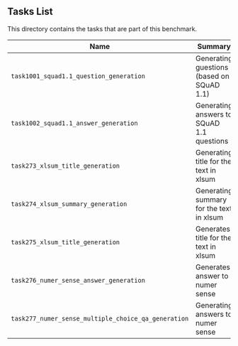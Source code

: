 ## Tasks List 

This directory contains the tasks that are part of this benchmark. 


Name | Summary | Category
---- | ----------- | --------
`task1001_squad1.1_question_generation` | Generating guestions (based on SQuAD 1.1) | Question Generation  
`task1002_squad1.1_answer_generation` | Generating answers to SQuAD 1.1 questions | Answer Generation
`task273_xlsum_title_generation` | Generating title for the text in xlsum | Title Generation
`task274_xlsum_summary_generation` | Generating summary for the text in xlsum | Summary Generation
`task275_xlsum_title_generation` | Generates title for the text in xlsum | Title Generation
`task276_numer_sense_answer_generation` | Generates answer to numer sense | Answer Generation
`task277_numer_sense_multiple_choice_qa_generation` | Generating answers to numer sense | Multiple Choice QA Generation